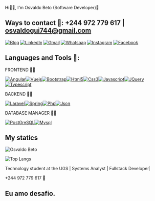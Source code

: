 Hi🤚🏽, I'm Osvaldo Beto (Software Developer)🙂

## Ways to contact 📱: +244 972 779 617 | osvaldogui744@gmail.com

[![Blog](https://img.shields.io/website-up-down-green-red/http/cv.lbesson.qc.to.svg/)](https://osvaldobeto.com)
[![LinkedIn](https://img.shields.io/badge/LinkedIn-0077B5?style=for-the-badge&logo=linkedin&logoColor=white)](https://www.linkedin.com/in/osvaldo-beto-a89850232/)
[![Gmail](https://img.shields.io/badge/Gmail-D14836?style=for-the-badge&logo=gmail&logoColor=white)](https://www.linkedin.com/in/osvaldo-beto-a89850232/)
[![Whatsaap](https://img.shields.io/badge/WhatsApp-25D366?style=for-the-badge&logo=whatsapp&logoColor=white)](https://www.linkedin.com/in/osvaldo-beto-a89850232/)
[![Instagram](https://img.shields.io/badge/Instagram-E4405F?style=for-the-badge&logo=instagram&logoColor=white)](https://www.instagram.com/osvaldobeto2023/)
[![Facebook](https://img.shields.io/badge/Facebook-1877F2?style=for-the-badge&logo=facebook&logoColor=white)](https://www.facebook.com/micaela.mendes.3766/)

## Languages and Tools 🚀:

 FRONTEND ✍🏽

 [![Angular](https://img.shields.io/badge/Angular-DD0031?style=for-the-badge&logo=angular&logoColor=white)]()[![Vuejs](https://img.shields.io/badge/Vue.js-35495E?style=for-the-badge&logo=vue.js&logoColor=4FC08D)]()[![Bootstrap](https://img.shields.io/badge/Bootstrap-563D7C?style=for-the-badge&logo=bootstrap&logoColor=white)]()[![Html5](https://img.shields.io/badge/HTML5-E34F26?style=for-the-badge&logo=html5&logoColor=white)]()[![Css3](https://img.shields.io/badge/CSS3-1572B6?style=for-the-badge&logo=css3&logoColor=white)]()[![Javascript](https://img.shields.io/badge/JavaScript-F7DF1E?style=for-the-badge&logo=javascript&logoColor=black)]()[![JQuery](https://img.shields.io/badge/jQuery-0769AD?style=for-the-badge&logo=jquery&logoColor=white)]()[![Typescript](https://img.shields.io/badge/TypeScript-007ACC?style=for-the-badge&logo=typescript&logoColor=white)]()

 BACKEND ✍🏽

 
[![Laravel](https://img.shields.io/badge/Laravel-FF2D20?style=for-the-badge&logo=laravel&logoColor=white)]()[![Spring](https://img.shields.io/badge/Spring-6DB33F?style=for-the-badge&logo=spring&logoColor=white)]()[![Php](https://img.shields.io/badge/PHP-777BB4?style=for-the-badge&logo=php&logoColor=white)]()[![Json](https://img.shields.io/badge/json%20web%20tokens-323330?style=for-the-badge&logo=json-web-tokens&logoColor=pink)]()

DATABASE MANAGER ✍🏽

[![PostGreSQL](https://img.shields.io/badge/PostgreSQL-316192?style=for-the-badge&logo=postgresql&logoColor=white)]()[![Mysql](https://img.shields.io/badge/MySQL-00000F?style=for-the-badge&logo=mysql&logoColor=white)]()

## My statics 

![Osvaldo Beto](https://github-readme-stats.vercel.app/api?username=GuiOsvaldo&show_icons=true&theme=radical)

![Top Langs](https://github-readme-stats.vercel.app/api/top-langs/?username=GuiOsvaldo&hide_progress=true)<br>

Technology student at the UGS | Systems Analyst | Fullstack Developer| 

+244 972 779 617 📱

## Eu amo desafio.



